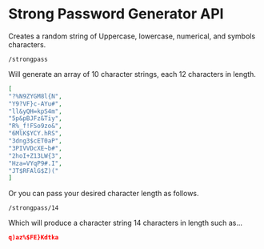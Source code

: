 ﻿
# Strong Password Generator API

Creates a random string of Uppercase, lowercase, numerical, and symbols characters.

```
/strongpass
```
Will generate an array of 10 character strings, each 12 characters in length.
```json
[
"?%N9ZYGM8l{N",
"Y9?VF}c-AYu#",
"ll&yQH=kpS4m",
"5p&pBJFz&Tiy",
"R%_f!FSo9zo&",
"6MlK$YCY.hRS",
"3dng3$cET0aP",
"3PIVVDcXE~b#",
"2hoI+Z13LW{3",
"Hza=VYqP9#.I",
"JT$RFAlG$Z)("
]
```

Or you can pass your desired character length  as follows.
```
/strongpass/14
```
Which will produce a character string 14 characters in length such as...

```json
q)az%$FE}Kdtka
```